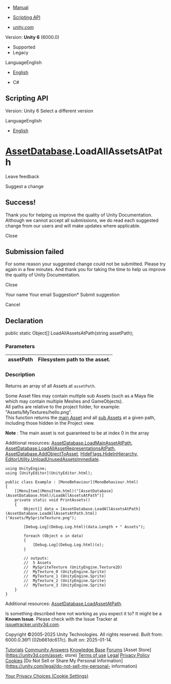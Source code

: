 [ ]()

  * [Manual](../Manual/index.html)
  * [Scripting API](../ScriptReference/index.html)

  * [unity.com](https://unity.com/)

Version: **Unity 6** (6000.0)

  * Supported
  * Legacy

LanguageEnglish

  * [English]()

  * C#

[ ](https://docs.unity3d.com)

## Scripting API

Version: Unity 6 Select a different version

LanguageEnglish

  * [English]()

#  [AssetDatabase](AssetDatabase.html).LoadAllAssetsAtPath

Leave feedback

Suggest a change

## Success!

Thank you for helping us improve the quality of Unity Documentation. Although
we cannot accept all submissions, we do read each suggested change from our
users and will make updates where applicable.

Close

## Submission failed

For some reason your suggested change could not be submitted. Please <a>try
again</a> in a few minutes. And thank you for taking the time to help us
improve the quality of Unity Documentation.

Close

Your name Your email Suggestion* Submit suggestion

Cancel

[ ]()

## Declaration

public static Object[] LoadAllAssetsAtPath(string assetPath);

### Parameters

assetPath | Filesystem path to the asset.  
---|---  
  
### Description

Returns an array of all Assets at `assetPath`.

Some Asset files may contain multiple sub Assets (such as a Maya file which
may contain multiple Meshes and GameObjects).  
All paths are relative to the project folder, for example:
"Assets/MyTextures/hello.png".  
This function returns the [main Asset](AssetDatabase.LoadMainAssetAtPath.html)
and all [sub Assets](AssetDatabase.LoadAllAssetRepresentationsAtPath.html) at
a given path, including those hidden in the Project view.  
  
**Note** : The main asset is not guaranteed to be at index 0 in the array  
  
Additional resources:
[AssetDatabase.LoadMainAssetAtPath](AssetDatabase.LoadMainAssetAtPath.html),
[AssetDatabase.LoadAllAssetRepresentationsAtPath](AssetDatabase.LoadAllAssetRepresentationsAtPath.html),
[AssetDatabase.AddObjectToAsset](AssetDatabase.AddObjectToAsset.html),
[HideFlags.HideInHierarchy](HideFlags.HideInHierarchy.html),
[EditorUtility.UnloadUnusedAssetsImmediate](EditorUtility.UnloadUnusedAssetsImmediate.html).

    
    
    using UnityEngine;
    using [UnityEditor](UnityEditor.html);  
      
    public class Example : [MonoBehaviour](MonoBehaviour.html)
    {
        [[MenuItem](MenuItem.html)("[AssetDatabase](AssetDatabase.html)/LoadAllAssetsAtPath")]
        private static void PrintAssets()
        {
            Object[] data = [AssetDatabase.LoadAllAssetsAtPath](AssetDatabase.LoadAllAssetsAtPath.html)("Assets/MySpriteTexture.png");  
      
            [Debug.Log](Debug.Log.html)(data.Length + " Assets");  
      
            foreach (Object o in data)
            {
                [Debug.Log](Debug.Log.html)(o);
            }  
      
            // outputs:
            //  5 Assets
            //  MySpriteTexture (UnityEngine.Texture2D)
            //  MyTexture_0 (UnityEngine.Sprite)
            //  MyTexture_1 (UnityEngine.Sprite)
            //  MyTexture_2 (UnityEngine.Sprite)
            //  MyTexture_3 (UnityEngine.Sprite)
        }
    }
    

Additional resources:
[AssetDatabase.LoadAssetAtPath](AssetDatabase.LoadAssetAtPath.html).

Is something described here not working as you expect it to? It might be a
**Known Issue**. Please check with the Issue Tracker at
[issuetracker.unity3d.com](https://issuetracker.unity3d.com).

Copyright ©2005-2025 Unity Technologies. All rights reserved. Built from:
6000.0.36f1 (02b661dc617c). Built on: 2025-01-14.

[Tutorials](https://unity3d.com/learn) [Community
Answers](https://answers.unity3d.com) [Knowledge
Base](https://support.unity3d.com/hc/en-us)
[Forums](https://forum.unity3d.com) [Asset Store](https://unity3d.com/asset-
store) [Terms of use](https://docs.unity3d.com/Manual/TermsOfUse.html)
[Legal](https://unity.com/legal) [Privacy
Policy](https://unity.com/legal/privacy-policy)
[Cookies](https://unity.com/legal/cookie-policy) [Do Not Sell or Share My
Personal Information](https://unity.com/legal/do-not-sell-my-personal-
information)

[Your Privacy Choices (Cookie Settings)](javascript:void\(0\);)

